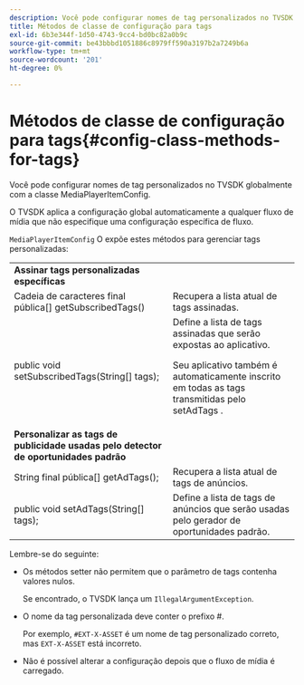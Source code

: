 ```yaml
---
description: Você pode configurar nomes de tag personalizados no TVSDK globalmente com a classe MediaPlayerItemConfig.
title: Métodos de classe de configuração para tags
exl-id: 6b3e344f-1d50-4743-9cc4-bd0bc82a0b9c
source-git-commit: be43bbbd1051886c8979ff590a3197b2a7249b6a
workflow-type: tm+mt
source-wordcount: '201'
ht-degree: 0%

---
```


# Métodos de classe de configuração para tags{#config-class-methods-for-tags}

Você pode configurar nomes de tag personalizados no TVSDK globalmente com a classe MediaPlayerItemConfig.

O TVSDK aplica a configuração global automaticamente a qualquer fluxo de mídia que não especifique uma configuração específica de fluxo.

`MediaPlayerItemConfig` O expõe estes métodos para gerenciar tags personalizadas:

<table id="table_B37A6C75270D47BC99258F2884AD6905"> 
 <tbody> 
  <tr> 
   <td colname="col1"> <b>Assinar tags personalizadas específicas</b> </td> 
   <td colname="col2"> </td> 
  </tr> 
  <tr> 
   <td colname="col1"> <span class="codeph"> Cadeia de caracteres final pública[] getSubscribedTags() </span> </td> 
   <td colname="col2"> Recupera a lista atual de tags assinadas. </td> 
  </tr> 
  <tr> 
   <td colname="col1"> <span class="codeph"> public void setSubscribedTags(String[] tags); </span> </td> 
   <td colname="col2"> Define a lista de tags assinadas que serão expostas ao aplicativo. <p>Seu aplicativo também é automaticamente inscrito em todas as tags transmitidas pelo <span class="codeph"> setAdTags </span>. </p> </td> 
  </tr> 
  <tr> 
   <td colname="col1"> <b>Personalizar as tags de publicidade usadas pelo detector de oportunidades padrão</b> </td> 
   <td colname="col2"> </td> 
  </tr> 
  <tr> 
   <td colname="col1"> <span class="codeph"> String final pública[] getAdTags(); </span> </td> 
   <td colname="col2"> Recupera a lista atual de tags de anúncios. </td> 
  </tr> 
  <tr> 
   <td colname="col1"> <span class="codeph"> public void setAdTags(String[] tags); </span> </td> 
   <td colname="col2"> Define a lista de tags de anúncios que serão usadas pelo gerador de oportunidades padrão. </td> 
  </tr> 
 </tbody> 
</table>

Lembre-se do seguinte:

* Os métodos setter não permitem que o parâmetro de tags contenha valores nulos.

   Se encontrado, o TVSDK lança um `IllegalArgumentException`.
* O nome da tag personalizada deve conter o prefixo #.

   Por exemplo, `#EXT-X-ASSET` é um nome de tag personalizado correto, mas `EXT-X-ASSET` está incorreto.
* Não é possível alterar a configuração depois que o fluxo de mídia é carregado.
